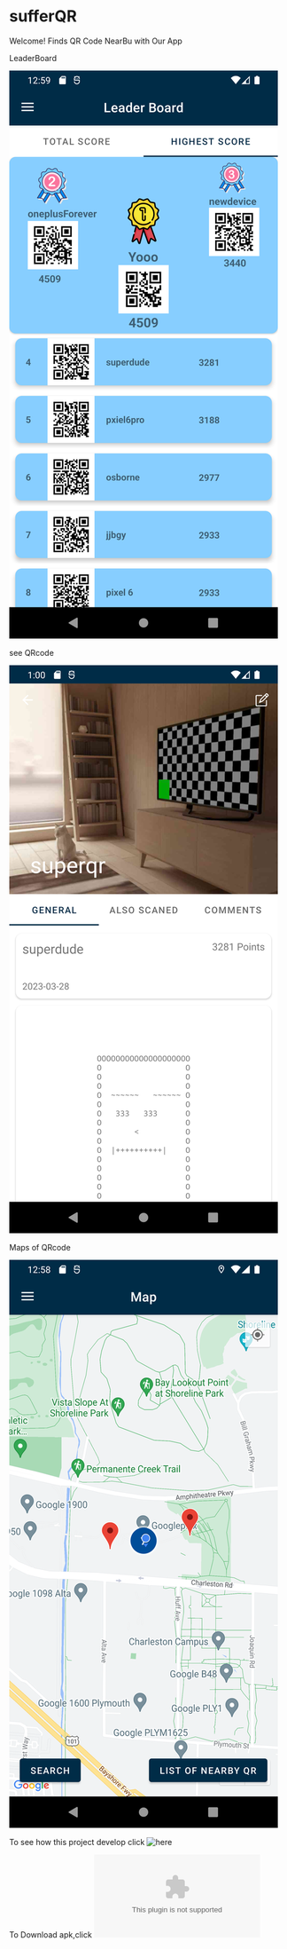 # sufferQR

Welcome! Finds QR Code NearBu with Our App


LeaderBoard   

![LeaderBoard](https://github.com/CMPUT301W23T37/sufferQR/blob/main/doc/part4/readme_image/LeaderBoard.png)

see QRcode

![See Your Qr Code](https://github.com/CMPUT301W23T37/sufferQR/blob/main/doc/part4/readme_image/QRcodes.png)    

Maps of QRcode

![See Surrounding Qr Code](https://github.com/CMPUT301W23T37/sufferQR/blob/main/doc/part4/readme_image/mapsActivity.png)

To see how this project develop click ![here](https://github.com/CMPUT301W23T37/sufferQR/wiki)

To Download apk,click ![here](https://github.com/CMPUT301W23T37/sufferQR/releases/download/Release/sufferQR.apk) 